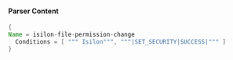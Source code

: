 #### Parser Content
```Java
{
Name = isilon-file-permission-change
  Conditions = [ """ Isilon""", """|SET_SECURITY|SUCCESS|""" ]
}
```